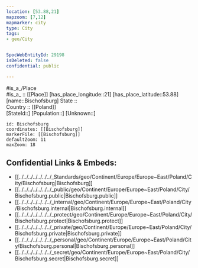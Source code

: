 ```yaml
---
location: [53.88,21] 
mapzoom: [7,12] 
mapmarker: city 
type: City
tags:
- geo/City


SpocWebEntityId: 29198
isDeleted: false
confidential: public

---
```

#is_a_/Place  
#is_a_ :: [[Place]] 
[has_place_longitude::21] 
[has_place_latitude::53.88] 
[name::Bischofsburg] 
State ::  
Country :: [[Poland]]  
[StateId::] 
[Population::] 
[Unknown::] 


```leaflet
id: Bischofsburg
coordinates: [[Bischofsburg]] 
markerFile: [[Bischofsburg]] 
defaultZoom: 11 
maxZoom: 18
```


## Confidential Links & Embeds: 
- [[../../../../../../../_Standards/geo/Continent/Europe/Europe~East/Poland/City/Bischofsburg|Bischofsburg]] 
- [[../../../../../../../_public/geo/Continent/Europe/Europe~East/Poland/City/Bischofsburg.public|Bischofsburg.public]] 
- [[../../../../../../../_internal/geo/Continent/Europe/Europe~East/Poland/City/Bischofsburg.internal|Bischofsburg.internal]] 
- [[../../../../../../../_protect/geo/Continent/Europe/Europe~East/Poland/City/Bischofsburg.protect|Bischofsburg.protect]] 
- [[../../../../../../../_private/geo/Continent/Europe/Europe~East/Poland/City/Bischofsburg.private|Bischofsburg.private]] 
- [[../../../../../../../_personal/geo/Continent/Europe/Europe~East/Poland/City/Bischofsburg.personal|Bischofsburg.personal]] 
- [[../../../../../../../_secret/geo/Continent/Europe/Europe~East/Poland/City/Bischofsburg.secret|Bischofsburg.secret]] 
